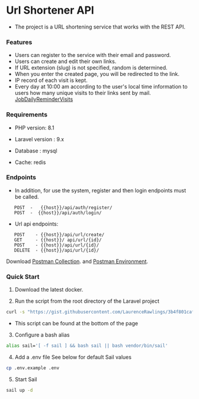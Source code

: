 # Url Shortener API

- The project is a URL shortening service that works with the REST API.

### Features

- Users can register to the service with their email and password.
- Users can create and edit their own links.
- If URL extension (slug) is not specified, random is determined.
- When you enter the created page, you will be redirected to the link.
- IP record of each visit is kept.
- Every day at 10:00 am according to the user's local time
  information to users how many unique visits to their links
  sent by mail. [JobDailyReminderVisits](app%2FConsole%2FCommands%2FJobDailyReminderVisits.php)


### Requirements

- PHP version: 8.1

- Laravel version : 9.x

- Database : mysql

- Cache: redis

### Endpoints

- In addition, for use the system, register and then login endpoints must be called.

```
   POST  -   {{host}}/api/auth/register/
   POST  -  {{host}}/api/auth/login/
```

- Url api endpoints:

```
   POST    - {{host}}/api/url/create/
   GET     - {{host}}/ api/url/{id}/
   POST    - {{host}}/api/url/{id}/
   DELETE  - {{host}}/api/url/{id}/
```

Download [Postman Collection](docs/URL_Shortener_API.postman_collection.json).
and [Postman Environment](docs/LOCAL.postman_environment.json).

### Quick Start

1. Download the latest docker.


2. Run the script from the root directory of the Laravel project

```bash
curl -s "https://gist.githubusercontent.com/LaurenceRawlings/3b4f801cafb2e683f45a3b573dad868d/raw/15c952586e75d514b909aec6a6e47088563c6612/sail-setup" | bash
```

- This script can be found at the bottom of the page

3. Configure a bash alias

```bash
alias sail='[ -f sail ] && bash sail || bash vendor/bin/sail'
```

4. Add a .env file
   See below for default Sail values

```bash
cp .env.example .env
```

5. Start Sail

```bash
sail up -d
```





